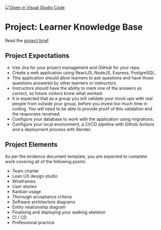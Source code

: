 [![Open in Visual Studio Code](https://classroom.github.com/assets/open-in-vscode-c66648af7eb3fe8bc4f294546bfd86ef473780cde1dea487d3c4ff354943c9ae.svg)](https://classroom.github.com/online_ide?assignment_repo_id=8993636&assignment_repo_type=AssignmentRepo)

# Project: Learner Knowledge Base

Read the [project brief](https://docs.google.com/document/d/1qLNzn9C5Higb7BYrpVl0Ucwl5SZCYCkyi0ReaE7_R6A).

## Project Expectations

- Use Jira for your project management and GitHub for your repo.
- Create a web application using ReactJS, NodeJS, Express, PostgreSQL.
- This application should allow learners to ask questions and have those questions answered by other learners or instructors.
- Instructors should have the ability to mark one of the answers as correct, so future visitors know what worked.
- It is expected that as a group you will validate your mock ups with real people from outside your group, before you invest too much time in coding. You will need to be able to provide proof of this validation and the responses received.
- Configure your database to work with the application using migrations.
- Configure your local environment, a CI/CD pipeline with Github Actions and a deployment process with Render.

## Project Elements

As per the evidence document template, you are expected to complete work covering all of the following points:

- Team charter
- Lean UX design studio
- Wireframes
- User stories
- Kanban usage
- Thorough acceptance criteria
- Software architecture diagrams
- Entity relationship diagram
- Finalising and deploying your walking skeleton
- CI / CD
- Professional practice

